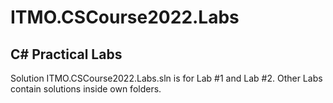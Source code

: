 # ITMO.CSCourse2022.Labs

## C# Practical Labs

Solution ITMO.CSCourse2022.Labs.sln is for Lab #1 and Lab #2.
Other Labs contain solutions inside own folders.
